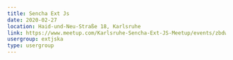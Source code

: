 ```yaml
---
title: Sencha Ext Js
date: 2020-02-27
location: Haid-und-Neu-Straße 18, Karlsruhe
link: https://www.meetup.com/Karlsruhe-Sencha-Ext-JS-Meetup/events/zbdwcpybcdbkc/
usergroup: extjska
type: usergroup
---
```

